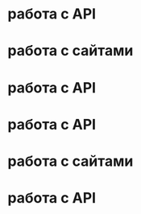 # работа с API
# работа с сайтами
# работа с API
# работа с API
# работа с сайтами
# работа с API



